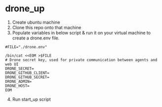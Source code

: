 # drone_up


1. Create ubuntu machine
1. Clone this repo onto that machine
1. Populate variables in below script & run it on your virtual machine to create a drone.env file.

```
#FILE="./drone.env"

/bin/cat <<EOM >$FILE
# Drone secret key, used for private communication between agents and web UI
DRONE_SECRET=
DRONE_GITHUB_CLIENT=
DRONE_GITHUB_SECRET=
DRONE_ADMIN=
DRONE_HOST= 
EOM
```
4. Run start_up script
